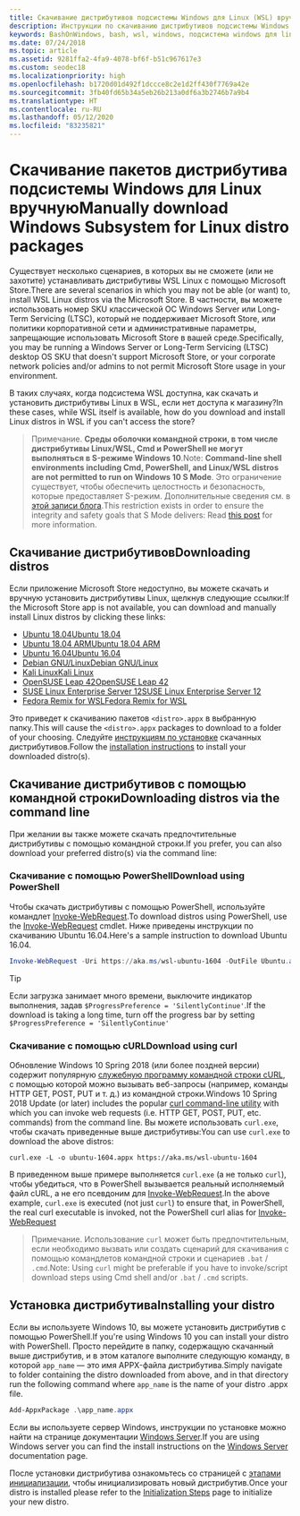 ```yaml
---
title: Скачивание дистрибутивов подсистемы Windows для Linux (WSL) вручную
description: Инструкции по скачиванию дистрибутивов подсистемы Windows для Linux вручную.
keywords: BashOnWindows, bash, wsl, windows, подсистема windows для linux, WSL, подсистема windows, дистрибутив, ubuntu, openSUSE, SLES, debian, kali
ms.date: 07/24/2018
ms.topic: article
ms.assetid: 9281ffa2-4fa9-4078-bf6f-b51c967617e3
ms.custom: seodec18
ms.localizationpriority: high
ms.openlocfilehash: b1720d01d492f1dccce8c2e1d2ff430f7769a42e
ms.sourcegitcommit: 3fb40fd65b34a5eb26b213a0df6a3b2746b7a9b4
ms.translationtype: HT
ms.contentlocale: ru-RU
ms.lasthandoff: 05/12/2020
ms.locfileid: "83235821"
---
```

# <a name="manually-download-windows-subsystem-for-linux-distro-packages"></a><span data-ttu-id="ee8aa-104">Скачивание пакетов дистрибутива подсистемы Windows для Linux вручную</span><span class="sxs-lookup"><span data-stu-id="ee8aa-104">Manually download Windows Subsystem for Linux distro packages</span></span>

<span data-ttu-id="ee8aa-105">Существует несколько сценариев, в которых вы не сможете (или не захотите) устанавливать дистрибутивы WSL Linux с помощью Microsoft Store.</span><span class="sxs-lookup"><span data-stu-id="ee8aa-105">There are several scenarios in which you may not be able (or want) to, install WSL Linux distros via the Microsoft Store.</span></span> <span data-ttu-id="ee8aa-106">В частности, вы можете использовать номер SKU классической ОС Windows Server или Long-Term Servicing (LTSC), который не поддерживает Microsoft Store, или политики корпоративной сети и административные параметры, запрещающие использовать Microsoft Store в вашей среде.</span><span class="sxs-lookup"><span data-stu-id="ee8aa-106">Specifically, you may be running a Windows Server or Long-Term Servicing (LTSC) desktop OS SKU that doesn't support Microsoft Store, or your corporate network policies and/or admins to not permit Microsoft Store usage in your environment.</span></span>

<span data-ttu-id="ee8aa-107">В таких случаях, когда подсистема WSL доступна, как скачать и установить дистрибутивы Linux в WSL, если нет доступа к магазину?</span><span class="sxs-lookup"><span data-stu-id="ee8aa-107">In these cases, while WSL itself is available, how do you download and install Linux distros in WSL if you can't access the store?</span></span>

> <span data-ttu-id="ee8aa-108">Примечание. **Среды оболочки командной строки, в том числе дистрибутивы Linux/WSL, Cmd и PowerShell не могут выполняться в S-режиме Windows 10**.</span><span class="sxs-lookup"><span data-stu-id="ee8aa-108">Note: **Command-line shell environments including Cmd, PowerShell, and Linux/WSL distros are not permitted to run on Windows 10 S Mode**.</span></span> <span data-ttu-id="ee8aa-109">Это ограничение существует, чтобы обеспечить целостность и безопасность, которые предоставляет S-режим. Дополнительные сведения см. в [этой записи блога](https://blogs.msdn.microsoft.com/commandline/2017/05/18/will-linux-distros-run-on-windows-10-s/).</span><span class="sxs-lookup"><span data-stu-id="ee8aa-109">This restriction exists in order to ensure the integrity and safety goals that S Mode delivers: Read [this post](https://blogs.msdn.microsoft.com/commandline/2017/05/18/will-linux-distros-run-on-windows-10-s/) for more information.</span></span>

## <a name="downloading-distros"></a><span data-ttu-id="ee8aa-110">Скачивание дистрибутивов</span><span class="sxs-lookup"><span data-stu-id="ee8aa-110">Downloading distros</span></span>

<span data-ttu-id="ee8aa-111">Если приложение Microsoft Store недоступно, вы можете скачать и вручную установить дистрибутивы Linux, щелкнув следующие ссылки:</span><span class="sxs-lookup"><span data-stu-id="ee8aa-111">If the Microsoft Store app is not available, you can download and manually install Linux distros by clicking these links:</span></span>
* [<span data-ttu-id="ee8aa-112">Ubuntu 18.04</span><span class="sxs-lookup"><span data-stu-id="ee8aa-112">Ubuntu 18.04</span></span>](https://aka.ms/wsl-ubuntu-1804)
* [<span data-ttu-id="ee8aa-113">Ubuntu 18.04 ARM</span><span class="sxs-lookup"><span data-stu-id="ee8aa-113">Ubuntu 18.04 ARM</span></span>](https://aka.ms/wsl-ubuntu-1804-arm)
* [<span data-ttu-id="ee8aa-114">Ubuntu 16.04</span><span class="sxs-lookup"><span data-stu-id="ee8aa-114">Ubuntu 16.04</span></span>](https://aka.ms/wsl-ubuntu-1604)
* [<span data-ttu-id="ee8aa-115">Debian GNU/Linux</span><span class="sxs-lookup"><span data-stu-id="ee8aa-115">Debian GNU/Linux</span></span>](https://aka.ms/wsl-debian-gnulinux)
* [<span data-ttu-id="ee8aa-116">Kali Linux</span><span class="sxs-lookup"><span data-stu-id="ee8aa-116">Kali Linux</span></span>](https://aka.ms/wsl-kali-linux-new)
* [<span data-ttu-id="ee8aa-117">OpenSUSE Leap 42</span><span class="sxs-lookup"><span data-stu-id="ee8aa-117">OpenSUSE Leap 42</span></span>](https://aka.ms/wsl-opensuse-42)
* [<span data-ttu-id="ee8aa-118">SUSE Linux Enterprise Server 12</span><span class="sxs-lookup"><span data-stu-id="ee8aa-118">SUSE Linux Enterprise Server 12</span></span>](https://aka.ms/wsl-sles-12)
* [<span data-ttu-id="ee8aa-119">Fedora Remix for WSL</span><span class="sxs-lookup"><span data-stu-id="ee8aa-119">Fedora Remix for WSL</span></span>](https://github.com/WhitewaterFoundry/WSLFedoraRemix/releases/)

<span data-ttu-id="ee8aa-120">Это приведет к скачиванию пакетов `<distro>.appx` в выбранную папку.</span><span class="sxs-lookup"><span data-stu-id="ee8aa-120">This will cause the `<distro>.appx` packages to download to a folder of your choosing.</span></span> <span data-ttu-id="ee8aa-121">Следуйте [инструкциям по установке](#installing-your-distro) скачанных дистрибутивов.</span><span class="sxs-lookup"><span data-stu-id="ee8aa-121">Follow the [installation instructions](#installing-your-distro) to install your downloaded distro(s).</span></span>

## <a name="downloading-distros-via-the-command-line"></a><span data-ttu-id="ee8aa-122">Скачивание дистрибутивов с помощью командной строки</span><span class="sxs-lookup"><span data-stu-id="ee8aa-122">Downloading distros via the command line</span></span>
<span data-ttu-id="ee8aa-123">При желании вы также можете скачать предпочтительные дистрибутивы с помощью командной строки.</span><span class="sxs-lookup"><span data-stu-id="ee8aa-123">If you prefer, you can also download your preferred distro(s) via the command line:</span></span>

 ### <a name="download-using-powershell"></a><span data-ttu-id="ee8aa-124">Скачивание с помощью PowerShell</span><span class="sxs-lookup"><span data-stu-id="ee8aa-124">Download using PowerShell</span></span>
 <span data-ttu-id="ee8aa-125">Чтобы скачать дистрибутивы с помощью PowerShell, используйте командлет [Invoke-WebRequest](https://msdn.microsoft.com/powershell/reference/5.1/microsoft.powershell.utility/invoke-webrequest).</span><span class="sxs-lookup"><span data-stu-id="ee8aa-125">To download distros using PowerShell, use the [Invoke-WebRequest](https://msdn.microsoft.com/powershell/reference/5.1/microsoft.powershell.utility/invoke-webrequest) cmdlet.</span></span> <span data-ttu-id="ee8aa-126">Ниже приведены инструкции по скачиванию Ubuntu 16.04.</span><span class="sxs-lookup"><span data-stu-id="ee8aa-126">Here's a sample instruction to download Ubuntu 16.04.</span></span>

```powershell
Invoke-WebRequest -Uri https://aka.ms/wsl-ubuntu-1604 -OutFile Ubuntu.appx -UseBasicParsing
```

> [!TIP]
> <span data-ttu-id="ee8aa-127">Если загрузка занимает много времени, выключите индикатор выполнения, задав `$ProgressPreference = 'SilentlyContinue'`.</span><span class="sxs-lookup"><span data-stu-id="ee8aa-127">If the download is taking a long time, turn off the progress bar by setting `$ProgressPreference = 'SilentlyContinue'`</span></span>

### <a name="download-using-curl"></a><span data-ttu-id="ee8aa-128">Скачивание с помощью cURL</span><span class="sxs-lookup"><span data-stu-id="ee8aa-128">Download using curl</span></span>
<span data-ttu-id="ee8aa-129">Обновление Windows 10 Spring 2018 (или более поздней версии) содержит популярную [служебную программу командной строки cURL](https://curl.haxx.se/), с помощью которой можно вызывать веб-запросы (например, команды HTTP GET, POST, PUT и т. д.) из командной строки.</span><span class="sxs-lookup"><span data-stu-id="ee8aa-129">Windows 10 Spring 2018 Update (or later) includes the popular [curl command-line utility](https://curl.haxx.se/) with which you can invoke web requests (i.e. HTTP GET, POST, PUT, etc. commands) from the command line.</span></span> <span data-ttu-id="ee8aa-130">Вы можете использовать `curl.exe`, чтобы скачать приведенные выше дистрибутивы:</span><span class="sxs-lookup"><span data-stu-id="ee8aa-130">You can use `curl.exe` to download the above distros:</span></span>

```console
curl.exe -L -o ubuntu-1604.appx https://aka.ms/wsl-ubuntu-1604
```

<span data-ttu-id="ee8aa-131">В приведенном выше примере выполняется `curl.exe` (а не только `curl`), чтобы убедиться, что в PowerShell вызывается реальный исполняемый файл cURL, а не его псевдоним для [Invoke-WebRequest](https://docs.microsoft.com/powershell/module/microsoft.powershell.utility/invoke-webrequest?view=powershell-6).</span><span class="sxs-lookup"><span data-stu-id="ee8aa-131">In the above example, `curl.exe` is executed (not just `curl`) to ensure that, in PowerShell, the real curl executable is invoked, not the PowerShell curl alias for [Invoke-WebRequest](https://docs.microsoft.com/powershell/module/microsoft.powershell.utility/invoke-webrequest?view=powershell-6)</span></span>

> <span data-ttu-id="ee8aa-132">Примечание. Использование `curl` может быть предпочтительным, если необходимо вызвать или создать сценарий для скачивания с помощью командлетов командной строки и сценариев `.bat` / `.cmd`.</span><span class="sxs-lookup"><span data-stu-id="ee8aa-132">Note: Using `curl` might be preferable if you have to invoke/script download steps using Cmd shell and/or `.bat` / `.cmd` scripts.</span></span>

## <a name="installing-your-distro"></a><span data-ttu-id="ee8aa-133">Установка дистрибутива</span><span class="sxs-lookup"><span data-stu-id="ee8aa-133">Installing your distro</span></span>
<span data-ttu-id="ee8aa-134">Если вы используете Windows 10, вы можете установить дистрибутив с помощью PowerShell.</span><span class="sxs-lookup"><span data-stu-id="ee8aa-134">If you're using Windows 10 you can install your distro with PowerShell.</span></span> <span data-ttu-id="ee8aa-135">Просто перейдите в папку, содержащую скачанный выше дистрибутив, и в этом каталоге выполните следующую команду, в которой `app_name` — это имя APPX-файла дистрибутива.</span><span class="sxs-lookup"><span data-stu-id="ee8aa-135">Simply navigate to folder containing the distro downloaded from above, and in that directory run the following command where `app_name` is the name of your distro .appx file.</span></span>  
```Powershell
Add-AppxPackage .\app_name.appx
```

<span data-ttu-id="ee8aa-136">Если вы используете сервер Windows, инструкции по установке можно найти на странице документации [Windows Server](install-on-server.md).</span><span class="sxs-lookup"><span data-stu-id="ee8aa-136">If you are using Windows server you can find the install instructions on the [Windows Server](install-on-server.md) documentation page.</span></span>

<span data-ttu-id="ee8aa-137">После установки дистрибутива ознакомьтесь со страницей c [этапами инициализации](initialize-distro.md), чтобы инициализировать новый дистрибутив.</span><span class="sxs-lookup"><span data-stu-id="ee8aa-137">Once your distro is installed please refer to the [Initialization Steps](initialize-distro.md) page to initialize your new distro.</span></span>
